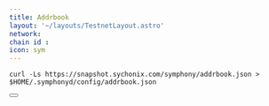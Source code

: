 ```yaml
---
title: Addrbook
layout: '~/layouts/TestnetLayout.astro'
network: 
chain id : 
icon: sym
---
```


<div class="code-block-wrapper">
  <pre><code>curl -Ls https://snapshot.sychonix.com/symphony/addrbook.json > $HOME/.symphonyd/config/addrbook.json</code></pre>
  <button class="copy-btn"><i class="fas fa-copy"></i></button>
</div>
